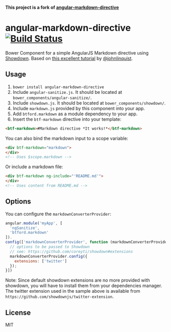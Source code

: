 **This project is a fork of [angular-markdown-directive](https://github.com/btford/angular-markdown-directive)**


# angular-markdown-directive [![Build Status](https://travis-ci.org/btford/angular-markdown-directive.png)](https://travis-ci.org/btford/angular-markdown-directive)

Bower Component for a simple AngularJS Markdown directive using [Showdown](https://github.com/coreyti/showdown). Based on [this excellent tutorial](http://blog.angularjs.org/2012/05/custom-components-part-1.html) by [@johnlinquist](https://twitter.com/johnlindquist).


## Usage
1. `bower install angular-markdown-directive`
2. Include `angular-sanitize.js`. It should be located at `bower_components/angular-sanitize/`.
3. Include `showdown.js`. It should be located at `bower_components/showdown/`.
4. Include `markdown.js` provided by this component into your app.
5. Add `btford.markdown` as a module dependency to your app.
6. Insert the `btf-markdown` directive into your template:

```html
<btf-markdown>#Markdown directive *It works!*</btf-markdown>
```

You can also bind the markdown input to a scope variable:

```html
<div btf-markdown="markdown">
</div>
<!-- Uses $scope.markdown -->
```

Or include a markdown file:

```html
<div btf-markdown ng-include="'README.md'">
</div>
<!-- Uses content from README.md -->
```


## Options

You can configure the `markdownConverterProvider`:

```javascript
angular.module('myApp', [
  'ngSanitize',
  'btford.markdown'
]).
config(['markdownConverterProvider', function (markdownConverterProvider) {
  // options to be passed to Showdown
  // see: https://github.com/coreyti/showdown#extensions
  markdownConverterProvider.config({
    extensions: ['twitter']
  });
}])
```

Note: Since default showdown extensions are no more provided with showdown, you will have to install them from your dependencies manager. The twitter extension used in the sample above is available from `https://github.com/showdownjs/twitter-extension`.

## License
MIT
